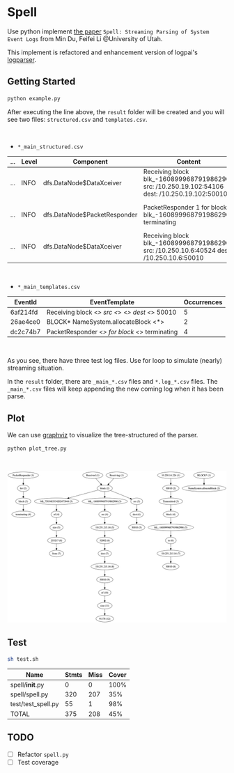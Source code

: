 # Spell

Use python implement [the paper](https://www.cs.utah.edu/~lifeifei/papers/spell.pdf) `Spell: Streaming Parsing of System Event Logs` from Min Du, Feifei Li @University of Utah.

This implement is refactored and enhancement version of logpai's [logparser](https://github.com/logpai/logparser).

## Getting Started

```python
python example.py
```

After executing the line above, the `result` folder will be created and you will see two files: `structured.csv` and `templates.csv`.

&nbsp;

+ `*_main_structured.csv`

| ... | Level | Component                    | Content                                                                                       | EventId  | EventTemplate                                                       | ParameterList                              |
|-----|-------|------------------------------|-----------------------------------------------------------------------------------------------|----------|---------------------------------------------------------------------|--------------------------------------------|
| ... | INFO  | dfs.DataNode$DataXceiver     | Receiving block blk_-1608999687919862906 src: /10.250.19.102:54106 dest: /10.250.19.102:50010 | f57d69cf | Receiving block blk_-1608999687919862906 src <*> <*> dest <*> 50010 | ['/10.250.19.102:54106', '/10.250.19.102'] |
| ... | INFO  | dfs.DataNode$PacketResponder | PacketResponder 1 for block blk_-1608999687919862906 terminating                              | 7b619377 | PacketResponder <*> for block blk_-1608999687919862906 terminating  | ['1']                                      |
| ... | INFO  | dfs.DataNode$DataXceiver     | Receiving block blk_-1608999687919862906 src: /10.250.10.6:40524 dest: /10.250.10.6:50010     | f57d69cf | Receiving block blk_-1608999687919862906 src <*> <*> dest <*> 50010 | ['/10.250.10.6:40524', '/10.250.10.6']     |

&nbsp;

+ `*_main_templates.csv`

| EventId  | EventTemplate                                  | Occurrences |
|----------|------------------------------------------------|-------------|
| 6af214fd | Receiving block <*> src <*> <*> dest <*> 50010 | 5           |
| 26ae4ce0 | BLOCK* NameSystem.allocateBlock <*>            | 2           |
| dc2c74b7 | PacketResponder <*> for block <*> terminating  | 4           |

&nbsp;

As you see, there have three test log files. Use for loop to simulate (nearly) streaming situation.

In the `result` folder, there are `_main_*.csv` files and `*.log_*.csv` files. The `_main_*.csv` files will keep appending the new coming log when it has been parse.

## Plot

We can use [graphviz](https://github.com/xflr6/graphviz) to visualize the tree-structured of the parser.

```pythonn
python plot_tree.py
```

&nbsp;

![tree](plot/tree.gv.png)

## Test

```sh
sh test.sh
```

| Name               | Stmts | Miss | Cover |
|--------------------|-------|------|-------|
| spell/__init__.py  | 0     | 0    | 100%  |
| spell/spell.py     | 320   | 207  | 35%   |
| test/test_spell.py | 55    | 1    | 98%   |
| TOTAL              | 375   | 208  | 45%   |

## TODO

- [ ] Refactor `spell.py`
- [ ] Test coverage
